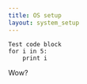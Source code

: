 ```yaml
---
title: OS setup
layout: system_setup
---
```


```
Test code block
for i in 5:
    print i
```

Wow?
